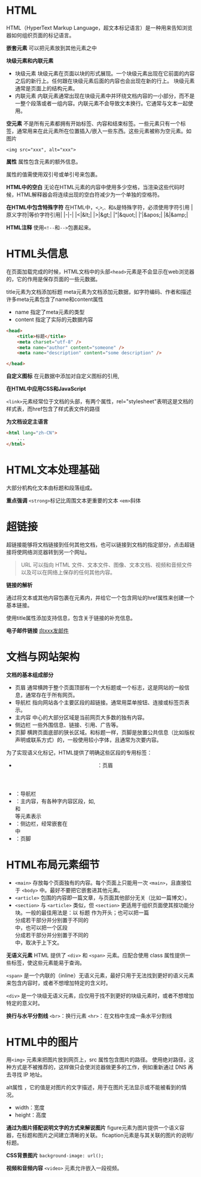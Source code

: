 # HTML
HTML（HyperText Markup Language，超文本标记语言）是一种用来告知浏览器如何组织页面的标记语言。

**嵌套元素**
可以把元素放到其他元素之中

**块级元素和内联元素**
- 块级元素
  块级元素在页面以块的形式展现。一个块级元素出现在它前面的内容之后的新行上。任何跟在块级元素后面的内容也会出现在新的行上。
  块级元素通常是页面上的结构元素。
- 内联元素
  内联元素通常出现在块级元素中并环绕文档内容的一小部分，而不是一整个段落或者一组内容。内联元素不会导致文本换行。它通常与文本一起使用。

**空元素**
不是所有元素都拥有开始标签、内容和结束标签。一些元素只有一个标签，通常用来在此元素所在位置插入/嵌入一些东西。这些元素被称为空元素。如图片

    <img src="xxx", alt="xxx">

**属性**
属性包含元素的额外信息。

<a href="https://www.mozilla.org/" title="The Mozilla homepage" target="_blank"></a>

属性的值需使用双引号或单引号来包裹。

**HTML中的空白**
无论在HTML元素的内容中使用多少空格，当渲染这些代码时候，HTML解释器会将连续出现的空白符减少为一个单独的空格符。

**在HTML中包含特殊字符**
在HTML中，`<`,`>`,`、`和`&`是特殊字符，必须使用字符引用
|原义字符|等价字符引用|
|-|-|
|<|\&lt;|
|>|\&gt;|
|"|\&quot;|
|'|\&apos;|
|&|\&amp;|

**HTML注释**
使用`<!--`和`-->`包裹起来。

# HTML头信息

在页面加载完成的时候，HTML文档中的头部`<head>`元素是不会显示在web浏览器的，它的作用是保存页面的一些元数据。

title元素为文档添加标题
meta元素为文档添加元数据，如字符编码、作者和描述
许多meta元素包含了name和content属性
- name 指定了meta元素的类型
- content 指定了实际的元数据内容


```html
<head>
    <title>标题</title>
    <meta charset="utf-8" />
    <meta name="author" content="someone" />
    <meta name="description" content="some description" />

</head>
```

**自定义图标**
在元数据中添加对自定义图标的引用,
    <link rel="icon" href="favicon.ico" type="image/x-icon" />

**在HTML中应用CSS和JavaScript**

`<link>`元素经常位于文档的头部，有两个属性，rel="stylesheet"表明这是文档的样式表，而href包含了样式表文件的路径
    <link rel="stylesheet" href="style.css" />

<script>元素也应该放在文档的头部，并包含src属性来指向需要加载的JavaScript文件路径，同时最好加上`defer`以告诉浏览器在解析完HTML后再加载JavaScript。
    <script src="my.js" defer></script>

**为文档设定主语言**
```html
<html lang="zh-CN">
    ...
</html>
```

# HTML文本处理基础
大部分机构化文本由标题和段落组成。

**重点强调**
`<strong>`标记比周围文本更重要的文本
`<em>`斜体

# 超链接
超链接能够将文档链接到任何其他文档，也可以链接到文档的指定部分，点击超链接将使网络浏览器转到另一个网址。

> URL 可以指向 HTML 文件、文本文件、图像、文本文档、视频和音频文件以及可以在网络上保存的任何其他内容。

**链接的解析**

通过将文本或其他内容包裹在<a>元素内，并给它一个包含网址的href属性来创建一个基本链接。

使用title属性添加支持信息，包含关于链接的补充信息。

**电子邮件链接**
    <a href="mailto:nowhere@example.com">向xxx发邮件</a>

# 文档与网站架构
**文档的基本组成部分**
- 页眉
  通常横跨于整个页面顶部有一个大标题或一个标志，这是网站的一般信息，通常存在于所有网页。
- 导航栏
  指向网站各个主要区段的超链接。通常用菜单按钮、连接或标签页表示。
- 主内容
  中心的大部分区域是当前网页大多数的独有内容。
- 侧边栏
  一些外围信息、链接、引用、广告等。
- 页脚
  横跨页面底部的狭长区域。和标题一样，页脚是放置公共信息（比如版权声明或联系方式）的，一般使用较小字体，且通常为次要内容。

为了实现语义化标记，HTML提供了明确这些区段的专用标签：
- <header>：页眉
- <nav>：导航栏
- <main>：主内容，有各种字内容区段，如<atricle>, <section>和<div>等元素表示
- <aside>：侧边栏，经常嵌套在<main>中
- <footer>：页脚
  
# HTML布局元素细节
- `<main>` 存放每个页面独有的内容。每个页面上只能用一次 `<main>`，且直接位于 `<body>` 中。最好不要把它嵌套进其他元素。
- `<article>` 包围的内容即一篇文章，与页面其他部分无关（比如一篇博文）。
- `<section>` 与 `<article>` 类似，但 `<section>` 更适用于组织页面使其按功能分块。一般的最佳用法是：以 标题 作为开头；也可以把一篇 <article> 分成若干部分并分别置于不同的 <section> 中，也可以把一个区段 <section> 分成若干部分并分别置于不同的 <article> 中，取决于上下文。

**无语义元素**
HTML 提供了 `<div>` 和 `<span>` 元素。应配合使用 class 属性提供一些标签，使这些元素能易于查询。

`<span>` 是一个内联的（inline）无语义元素，最好只用于无法找到更好的语义元素来包含内容时，或者不想增加特定的含义时。

`<div>` 是一个块级无语义元素，应仅用于找不到更好的块级元素时，或者不想增加特定的意义时。

**换行与水平分割线**
`<br>`：换行元素
`<hr>`：在文档中生成一条水平分割线

# HTML中的图片
用`<img>` 元素来把图片放到网页上，src 属性包含图片的路径。
使用绝对路径，这种方式是不被推荐的，这样做只会使浏览器做更多的工作，例如重新通过 DNS 再去寻找 IP 地址。

alt属性 ，它的值是对图片的文字描述，用于在图片无法显示或不能被看到的情况。

- width：宽度
- height：高度

**通过为图片搭配说明文字的方式来解说图片**
figure元素为图片提供一个语义容器，在标题和图片之间建立清晰的关联。
ficaption元素是与其关联的图片的说明/标题。

**CSS背景图片**
`background-image: url();`

**视频和音频内容**
`<video>` 元素允许嵌入一段视频。
    <vide src="" controls></vide>
